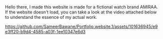 Hello there, I made this website is made for a fictional watch brand AMIRAA.
If the website doesn't load, you can take a look at the video attached below to understand the essence of my actual work.

https://github.com/SameerBawane/Portfolio.website.1/assets/101636945/e9e3ff20-b9d4-4585-a03f-1ee10347e6d3
